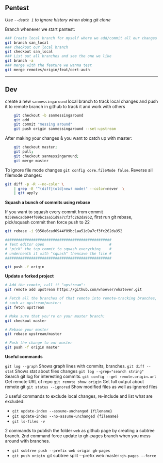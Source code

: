 ## Pentest

*Use `--depth 1` to ignore history when doing git clone*

Branch whenever we start pantest:

```bash
### Create local branch for myself where we add/commit all our changes
git branch san_local
### checkout our local branch
git checkout san_local
### List out all branches and see the one we like
git branch -a
### merge with the feature we wanna test
git merge remotes/origin/feat/cert-auth
```
----------

## Dev

create a new `sanmessingaround` local branch to track local changes and push it to remote branch in github to track it and work with others

```bash
    git checkout -b sanmessingaround
    git add 
    git commit "messing around"
    git push origin sanmessingaround --set-upstream
```

After making your changes & you want to catch up with master:

```bash
    git checkout master; 
    git pull; 
    git checkout sanmessingaround; 
    git merge master
```


To ignore file mode changes `git config core.fileMode false`. Reverse all filemode changes:

```bash
git diff -p -R --no-color \
    | grep -E "^(diff|(old|new) mode)" --color=never  \
    | git apply
```

**Squash a bunch of commits using rebase**

If you want to squash every commit from commit `9358e6cad6944f09bc1aa51d9a7cf3fc262da952`, first run git rebase, pick/squash commit then force push to 22

```bash
git rebase -i 9358e6cad6944f09bc1aa51d9a7cf3fc262da952

#################################################
# Text editor open                              #
# "pick" the top commit to squash everything    #
# underneath it with "squash" thensave the file #
#################################################

git push -f origin
```

**Update a forked project**

```bash
# Add the remote, call it "upstream":
git remote add upstream https://github.com/whoever/whatever.git

# Fetch all the branches of that remote into remote-tracking branches,
# such as upstream/master:
git fetch upstream

# Make sure that you're on your master branch:
git checkout master

# Rebase your master
git rebase upstream/master

# Push the change to our master
git push -f origin master
```

**Useful commands**

`git log --graph` Shows graph lines with commits, branches.
`git diff --stat` Shows stat about files changes
`git log --grep="search string"` Search git log for interesting commits.
`git config --get remote.origin.url` Get remote URL of repo
`git remote show origin` Get full output about remote git
`git status --ignored`  Show modified files as well as ignored files

3 useful commands to exclude local changes, re-include and list what are excluded:

 - `git update-index --assume-unchanged {filename}`
 - `git update-index --no-assume-unchanged {filename}`
 - `git ls-files -v`

2 commands to publish the folder `web` as github page by creating a subtree branch. 2nd command force update to gh-pages branch when you mess around with branches.

 - `git subtree push --prefix web origin gh-pages`
 - `git push origin `git subtree split --prefix web master`:gh-pages --force`